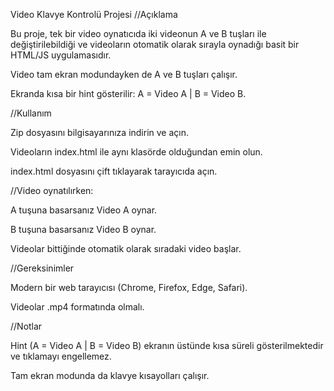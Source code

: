 Video Klavye Kontrolü Projesi
//Açıklama

Bu proje, tek bir video oynatıcıda iki videonun A ve B tuşları ile değiştirilebildiği ve videoların otomatik olarak sırayla oynadığı basit bir HTML/JS uygulamasıdır.

Video tam ekran modundayken de A ve B tuşları çalışır.

Ekranda kısa bir hint gösterilir: A = Video A | B = Video B.

//Kullanım

Zip dosyasını bilgisayarınıza indirin ve açın.

Videoların index.html ile aynı klasörde olduğundan emin olun.

index.html dosyasını çift tıklayarak tarayıcıda açın.

//Video oynatılırken:

A tuşuna basarsanız Video A oynar.

B tuşuna basarsanız Video B oynar.

Videolar bittiğinde otomatik olarak sıradaki video başlar.

//Gereksinimler

Modern bir web tarayıcısı (Chrome, Firefox, Edge, Safari).

Videolar .mp4 formatında olmalı.

//Notlar

Hint (A = Video A | B = Video B) ekranın üstünde kısa süreli gösterilmektedir ve tıklamayı engellemez.

Tam ekran modunda da klavye kısayolları çalışır.
